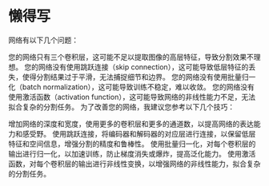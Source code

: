 # 懒得写

网络有以下几个问题：

您的网络只有三个卷积层，这可能不足以提取图像的高层特征，导致分割效果不理想。
您的网络没有使用跳跃连接（skip connection），这可能导致低层特征的丢失，使得分割结果过于平滑，无法捕捉细节和边界。
您的网络没有使用批量归一化（batch normalization），这可能导致训练不稳定，难以收敛。
您的网络没有使用激活函数（activation function），这可能导致网络的非线性能力不足，无法拟合复杂的分割任务。
为了改善您的网络，我建议您参考以下几个技巧：

增加网络的深度和宽度，使用更多的卷积层和更多的通道数，以提高网络的表达能力和感受野。
使用跳跃连接，将编码器和解码器的对应层进行连接，以保留低层特征和空间信息，增强分割的精度和鲁棒性。
使用批量归一化，对每个卷积层的输出进行归一化，以加速训练，防止梯度消失或爆炸，提高泛化能力。
使用激活函数，对每个卷积层的输出进行非线性变换，以增强网络的非线性能力，拟合复杂的分割任务。